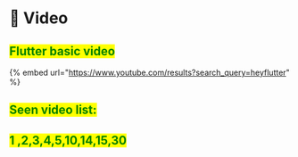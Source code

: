 # 🌟 Video

## <mark style="color:green;">Flutter basic video</mark>

{% embed url="https://www.youtube.com/results?search_query=heyflutter" %}

## <mark style="color:green;">Seen video list:</mark>

## <mark style="color:green;">1 ,2,3,4,5,10,14,15,30</mark>
